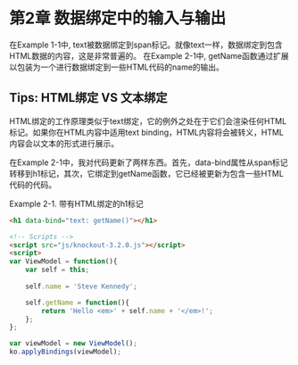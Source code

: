 # 第2章 数据绑定中的输入与输出

在Example 1-1中, text被数据绑定到span标记。就像text一样，数据绑定到包含HTML数据的内容，这是非常普遍的。
在Example 2-1中, getName函数通过扩展以包装为一个进行数据绑定到一些HTML代码的name的输出。

## Tips: HTML绑定 VS 文本绑定
HTML绑定的工作原理类似于text绑定，它的例外之处在于它们会渲染任何HTML标记。如果你在HTML内容中适用text binding，HTML内容将会被转义，HTML内容会以文本的形式进行展示。

在Example 2-1中，我对代码更新了两样东西。首先，data-bind属性从span标记转移到h1标记，其次，它绑定到getName函数，它已经被更新为包含一些HTML代码的代码。 

Example 2-1. 带有HTML绑定的h1标记

``` html
<h1 data-bind="text: getName()"></h1>

<!-- Scripts -->
<script src="js/knockout-3.2.0.js"></script>
<script>
var ViewModel = function(){
	var self = this;
	
	self.name = 'Steve Kennedy';

	self.getName = function(){
		return 'Hello <em>' + self.name + '</em>!';
	};
};

var viewModel = new ViewModel();
ko.applyBindings(viewModel);
```